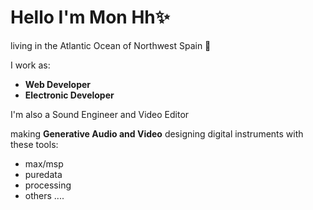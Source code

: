 
# Hello I'm Mon Hh✨
living in the Atlantic Ocean of Northwest Spain 🌊 

I work as:
- **Web Developer** 
- **Electronic Developer**

I'm also a Sound Engineer and Video Editor

making **Generative Audio and Video** designing digital instruments with these tools:
- max/msp
- puredata
- processing
- others ....

<!--
**monhh/monhh** is a ✨ _special_ ✨ repository because its `README.md` (this file) appears on your GitHub profile.

Here are some ideas to get you started:

- 🔭 I’m currently working on ...
- 🌱 I’m currently learning ...
- 👯 I’m looking to collaborate on ...
- 🤔 I’m looking for help with ...
- 💬 Ask me about ...
- 📫 How to reach me: ...
- 😄 Pronouns: ...
- ⚡ Fun fact: ...
-->

